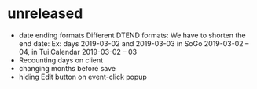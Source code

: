 # unreleased
* date ending formats
Different DTEND formats: We have to shorten the end date:
Ex: days 2019-03-02 and 2019-03-03 in SoGo 2019-03-02 – 04, in Tui.Calendar 2019-03-02 – 03
* Recounting days on client
* changing months before save
* hiding Edit button on event-click popup
